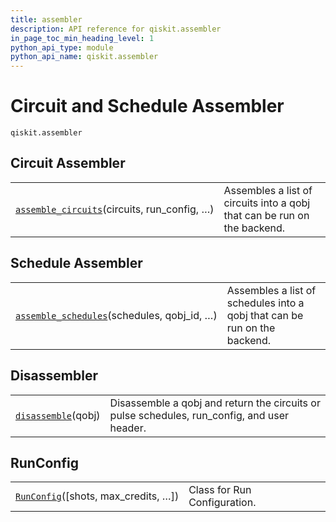 ```yaml
---
title: assembler
description: API reference for qiskit.assembler
in_page_toc_min_heading_level: 1
python_api_type: module
python_api_name: qiskit.assembler
---
```


<span id="module-qiskit.assembler" />

<span id="qiskit-assembler" />

# Circuit and Schedule Assembler

<span id="module-qiskit.assembler" />

`qiskit.assembler`

## Circuit Assembler

|                                                                                                                                                             |                                                                          |
| ----------------------------------------------------------------------------------------------------------------------------------------------------------- | ------------------------------------------------------------------------ |
| [`assemble_circuits`](qiskit.assembler.assemble_circuits#qiskit.assembler.assemble_circuits "qiskit.assembler.assemble_circuits")(circuits, run\_config, …) | Assembles a list of circuits into a qobj that can be run on the backend. |

## Schedule Assembler

|                                                                                                                                                               |                                                                           |
| ------------------------------------------------------------------------------------------------------------------------------------------------------------- | ------------------------------------------------------------------------- |
| [`assemble_schedules`](qiskit.assembler.assemble_schedules#qiskit.assembler.assemble_schedules "qiskit.assembler.assemble_schedules")(schedules, qobj\_id, …) | Assembles a list of schedules into a qobj that can be run on the backend. |

## Disassembler

|                                                                                                                 |                                                                                              |
| --------------------------------------------------------------------------------------------------------------- | -------------------------------------------------------------------------------------------- |
| [`disassemble`](qiskit.assembler.disassemble#qiskit.assembler.disassemble "qiskit.assembler.disassemble")(qobj) | Disassemble a qobj and return the circuits or pulse schedules, run\_config, and user header. |

## RunConfig

|                                                                                                                              |                              |
| ---------------------------------------------------------------------------------------------------------------------------- | ---------------------------- |
| [`RunConfig`](qiskit.assembler.RunConfig#qiskit.assembler.RunConfig "qiskit.assembler.RunConfig")(\[shots, max\_credits, …]) | Class for Run Configuration. |

